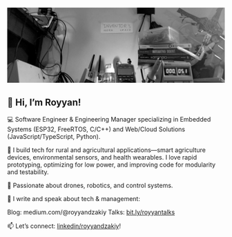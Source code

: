 ![header](https://github.com/royyandzakiy/royyandzakiy/blob/master/docs/header.png)

## 👋 Hi, I’m Royyan!
💻 Software Engineer & Engineering Manager specializing in Embedded Systems (ESP32, FreeRTOS, C/C++) and Web/Cloud Solutions (JavaScript/TypeScript, Python).

📡 I build tech for rural and agricultural applications—smart agriculture devices, environmental sensors, and health wearables. I love rapid prototyping, optimizing for low power, and improving code for modularity and testability.

🚀 Passionate about drones, robotics, and control systems.

📖 I write and speak about tech & management:

Blog: medium.com/@royyandzakiy
Talks: [bit.ly/royyantalks](https://bit.ly/royyantalks)

📫 Let’s connect: [linkedin/royyandzakiy](https://www.linkedin.com/in/royyandzakiy/)!
